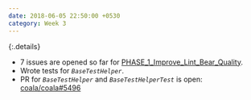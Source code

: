 ```yaml
---
date: 2018-06-05 22:50:00 +0530
category: Week 3
---
```


{:.details}
- 7 issues are opened so far for [PHASE_1_Improve_Lint_Bear_Quality](https://gitlab.com/coala/GSoC/GSoC-2018/milestones/59).
- Wrote tests for _`BaseTestHelper`_.
- PR for _`BaseTestHelper`_ and _`BaseTestHelperTest`_ is open: [coala/coala#5496](https://github.com/coala/coala/pull/5496)